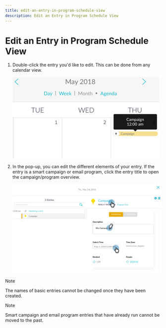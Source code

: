```yaml
---
title: edit-an-entry-in-program-schedule-view
description: Edit an Entry in Program Schedule View
---
```


# Edit an Entry in Program Schedule View

1. Double-click the entry you'd like to edit. This can be done from any calendar view.

   ![Image One](/help/sky/assets/program-schedule-view/edit-an-entry-in-program-schedule-view/edit-an-entry-in-program-schedule-view-1.png)

1. In the pop-up, you can edit the different elements of your entry. If the entry is a smart campaign or email program, click the entry title to open the campaign/program overview.

   ![Image Two](/help/sky/assets/program-schedule-view/edit-an-entry-in-program-schedule-view/edit-an-entry-in-program-schedule-view-2.png)

>[!NOTE]
>
>The names of basic entries cannot be changed once they have
>been created.

>[!NOTE]
>
>Smart campaign and email program entries that have already run
>cannot be moved to the past.
